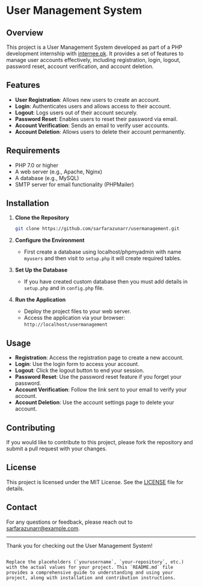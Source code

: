 # User Management System

## Overview

This project is a User Management System developed as part of a PHP development internship with [internee.pk](https://internee.pk). It provides a set of features to manage user accounts effectively, including registration, login, logout, password reset, account verification, and account deletion.

## Features

- **User Registration**: Allows new users to create an account.
- **Login**: Authenticates users and allows access to their account.
- **Logout**: Logs users out of their account securely.
- **Password Reset**: Enables users to reset their password via email.
- **Account Verification**: Sends an email to verify user accounts.
- **Account Deletion**: Allows users to delete their account permanently.

## Requirements

- PHP 7.0 or higher
- A web server (e.g., Apache, Nginx)
- A database (e.g., MySQL)
- SMTP server for email functionality (PHPMailer)

## Installation

1. **Clone the Repository**

   ```bash
   git clone https://github.com/sarfarazunarr/usermanagement.git
   ```

2. **Configure the Environment**

   - First create a database using localhost/phpmyadmin with name `myusers` and then visit to `setup.php` it will create required tables.

3. **Set Up the Database**
   - If you have created custom database then you must add details in `setup.php` and in `config.php` file.

4. **Run the Application**

   - Deploy the project files to your web server.
   - Access the application via your browser: `http://localhost/usermanagement`

## Usage

- **Registration**: Access the registration page to create a new account.
- **Login**: Use the login form to access your account.
- **Logout**: Click the logout button to end your session.
- **Password Reset**: Use the password reset feature if you forget your password.
- **Account Verification**: Follow the link sent to your email to verify your account.
- **Account Deletion**: Use the account settings page to delete your account.

## Contributing

If you would like to contribute to this project, please fork the repository and submit a pull request with your changes.

## License

This project is licensed under the MIT License. See the [LICENSE](LICENSE) file for details.

## Contact

For any questions or feedback, please reach out to [sarfarazunarr@example.com](mailto:sarfarazunarr@example.com).

---

Thank you for checking out the User Management System!

```

Replace the placeholders (`yourusername`, `your-repository`, etc.) with the actual values for your project. This `README.md` file provides a comprehensive guide to understanding and using your project, along with installation and contribution instructions.
